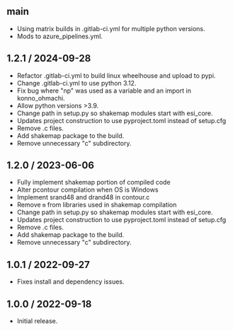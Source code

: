 ## main
 - Using matrix builds in .gitlab-ci.yml for multiple python versions.
 - Mods to azure_pipelines.yml.

## 1.2.1 / 2024-09-28

 - Refactor .gitlab-ci.yml to build linux wheelhouse and upload to pypi.
 - Change .gitlab-ci.yml to use python 3.12.
 - Fix bug where "np" was used as a variable and an import in konno_ohmachi.
 - Allow python versions >3.9.
 - Change path in setup.py so shakemap modules start with esi_core.
 - Updates project construction to use pyproject.toml instead of setup.cfg
 - Remove .c files.
 - Add shakemap package to the build.
 - Remove unnecessary "c" subdirectory.

## 1.2.0 / 2023-06-06

- Fully implement shakemap portion of compiled code
- Alter pcontour compilation when OS is Windows
- Implement srand48 and drand48 in contour.c
- Remove `m` from libraries used in shakemap compilation
- Change path in setup.py so shakemap modules start with esi_core.
- Updates project construction to use pyproject.toml instead of setup.cfg
- Remove .c files.
- Add shakemap package to the build.
- Remove unnecessary "c" subdirectory.

## 1.0.1 / 2022-09-27

- Fixes install and dependency issues.

## 1.0.0 / 2022-09-18

- Initial release.
